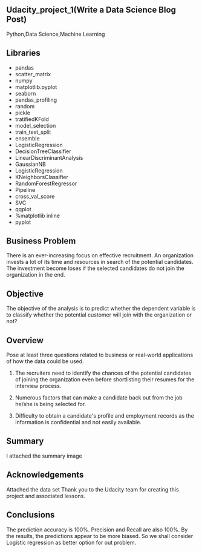 ## Udacity_project_1(Write a Data Science Blog Post)
Python,Data Science,Machine Learning
## Libraries

* pandas 
* scatter_matrix
* numpy 
* matplotlib.pyplot 
* seaborn
* pandas_profiling
* random
* pickle
* tratifiedKFold
* model_selection
* train_test_split
* ensemble
* LogisticRegression
* DecisionTreeClassifier
* LinearDiscriminantAnalysis
* GaussianNB
* LogisticRegression
* KNeighborsClassifier
* RandomForestRegressor
* Pipeline
* cross_val_score
* SVC
* qqplot
* %matplotlib inline
* pyplot

## Business Problem

There is an ever-increasing focus on effective recruitment. An organization invests a lot of its time and resources in search of the potential candidates. The investment become loses if the selected candidates do not join the organization in the end.


## Objective
The objective of the analysis is to predict whether the dependent variable is to classify whether the potential customer will join with the organization or not? 

## Overview
Pose at least three questions related to business or real-world applications of how the data could be used.

1. The recruiters need to identify the chances of the potential candidates of joining the organization even before shortlisting their resumes for the interview process.

2. Numerous factors that can make a candidate back out from the job he/she is being selected for.

3. Difficulty to obtain a candidate's profile and employment records as the information is confidential and not easily available.


## Summary
I attached the summary image
 

## Acknowledgements
Attached the data set
Thank you to the Udacity team for creating this project and associated lessons.

## Conclusions
The prediction accuracy is 100%.
Precision and Recall are also 100%.
By the results, the predictions appear to be more biased. So we shall consider Logistic regression as better option for out problem.

